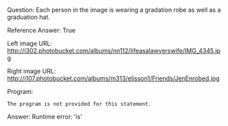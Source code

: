 Question: Each person in the image is wearing a gradation robe as well as a graduation hat.

Reference Answer: True

Left image URL: http://i302.photobucket.com/albums/nn112/lifeasalawyerswife/IMG_4345.jpg

Right image URL: http://i107.photobucket.com/albums/m313/elisson1/Friends/JenEnrobed.jpg

Program:

```
The program is not provided for this statement.
```
Answer: Runtime error: 'is'

